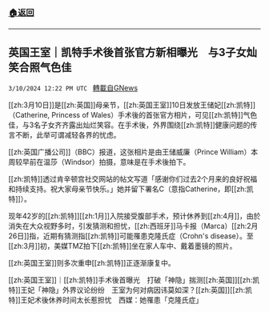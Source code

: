 ###  [:house:返回](README.md)
---


## 英国王室｜凯特手术後首张官方新相曝光　与3子女灿笑合照气色佳
`3/10/2024 12:22 PM UTC ` [轉載自GNews](https://gnews.org/articles/2381749)

[[zh:3月10日]]是[[zh:英国]]母亲节，[[zh:英国王室]]10日发放王储妃[[zh:凯特]]（Catherine, Princess of Wales）手术後的首张官方相片，可见[[zh:凯特]]气色佳，与3名子女齐齐露出灿烂笑容。在手术後，外界围绕[[zh:凯特]]健康问题的传言不断，此举可谓减轻各界的忧虑。

[[zh:英国广播公司]]（BBC）报道，这张相片是由王储威廉（Prince William）本周较早前在温莎（Windsor）拍摄，意味是在手术後拍下。

[[zh:凯特]]透过肯辛顿宫社交网站的帖文写道「感谢你们过去2个月来的良好祝福和持续支持。祝大家母亲节快乐。」她并留下署名C（意指Catherine，即[[zh:凯特]]）。

现年42岁的[[zh:凯特]][[zh:1月]]入院接受腹部手术，预计休养到[[zh:4月]]，由於消失在大众视野多时，引发猜测和担忧，[[zh:西班牙]]马卡报（Marca）[[zh:2月26日]]指，近期有猜测指[[zh:凯特]]可能罹患克隆氏症（Crohn&#x27;s disease）。至[[zh:3月]]初，美媒TMZ拍下[[zh:凯特]]坐在家人车中、戴着墨镜的照片。

[[zh:英国王室]]则多次重申[[zh:凯特]]正逐渐康复中。

[[zh:英国王室]]｜[[zh:凯特]]手术後首曝光　打破「神隐」揣测[[zh:英国]][[zh:凯特]]王妃「神隐」外界议论纷纷　王室为何对病因讳莫如深？[[zh:英国]][[zh:凯特]]王妃术後休养时间太长惹担忧　西媒：她罹患「克隆氏症」
